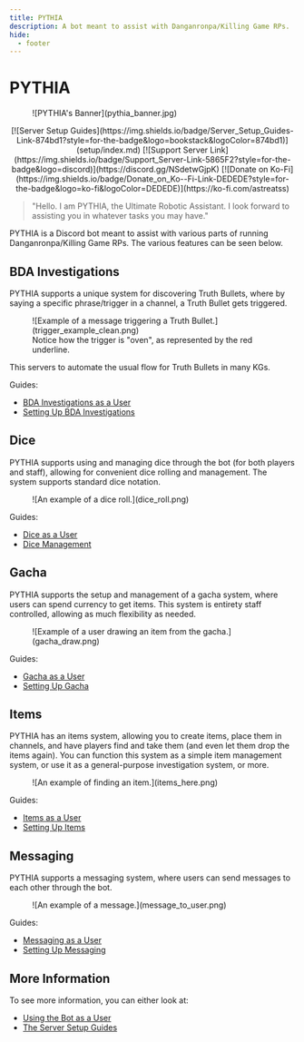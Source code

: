 ```yaml
---
title: PYTHIA
description: A bot meant to assist with Danganronpa/Killing Game RPs.
hide:
  - footer
---
```


# PYTHIA

<figure markdown>
  ![PYTHIA's Banner](pythia_banner.jpg)
</figure>

<p align="center" markdown="1">
  [![Server Setup Guides](https://img.shields.io/badge/Server_Setup_Guides-Link-874bd1?style=for-the-badge&logo=bookstack&logoColor=874bd1)](setup/index.md)
  [![Support Server Link](https://img.shields.io/badge/Support_Server-Link-5865F2?style=for-the-badge&logo=discord)](https://discord.gg/NSdetwGjpK)
  [![Donate on Ko-Fi](https://img.shields.io/badge/Donate_on_Ko--Fi-Link-DEDEDE?style=for-the-badge&logo=ko-fi&logoColor=DEDEDE)](https://ko-fi.com/astreatss)
</p>

> "Hello. I am PYTHIA, the Ultimate Robotic Assistant. I look forward to assisting you in whatever tasks you may have."

PYTHIA is a Discord bot meant to assist with various parts of running Danganronpa/Killing Game RPs. The various features can be seen below.

## BDA Investigations

PYTHIA supports a unique system for discovering Truth Bullets, where by saying a specific phrase/trigger in a channel, a Truth Bullet gets triggered.
<figure markdown>
  ![Example of a message triggering a Truth Bullet.](trigger_example_clean.png)
  <figcaption>Notice how the trigger is "oven", as represented by the red underline.</figcaption>
</figure>

This servers to automate the usual flow for Truth Bullets in many KGs. 

Guides:
- [BDA Investigations as a User](usage/bda_investigations.md)
- [Setting Up BDA Investigations](setup/bda_investigations_setup.md)

## Dice

PYTHIA supports using and managing dice through the bot (for both players and staff), allowing for convenient dice rolling and management. The system supports standard dice notation.

<figure markdown>
  ![An example of a dice roll.](dice_roll.png)
</figure>

Guides:
- [Dice as a User](dice.md)
- [Dice Management](dice_management.md)

## Gacha

PYTHIA supports the setup and management of a gacha system, where users can spend currency to get items. This system is entirety staff controlled, allowing as much flexibility as needed.

<figure markdown>
  ![Example of a user drawing an item from the gacha.](gacha_draw.png)
</figure>

Guides:
- [Gacha as a User](usage/gacha.md)
- [Setting Up Gacha](setup/gacha_setup.md)

## Items

PYTHIA has an items system, allowing you to create items, place them in channels, and have players find and take them (and even let them drop the items again). You can function this system as a simple item management system, or use it as a general-purpose investigation system, or more.

<figure markdown>
  ![An example of finding an item.](items_here.png)
</figure>

Guides:
- [Items as a User](usage/items.md)
- [Setting Up Items](setup/items_setup.md)

## Messaging

PYTHIA supports a messaging system, where users can send messages to each other through the bot.

<figure markdown>
  ![An example of a message.](message_to_user.png)
</figure>

Guides:
- [Messaging as a User](usage/messaging.md)
- [Setting Up Messaging](setup/messaging_setup.md)

## More Information

To see more information, you can either look at:
- [Using the Bot as a User](usage/index.md)
- [The Server Setup Guides](setup/index.md)